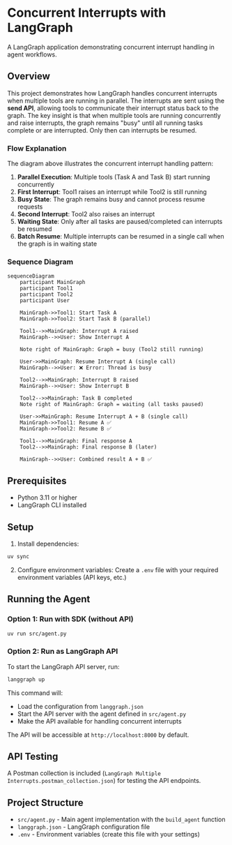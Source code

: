 # Concurrent Interrupts with LangGraph

A LangGraph application demonstrating concurrent interrupt handling in agent workflows.

## Overview

This project demonstrates how LangGraph handles concurrent interrupts when multiple tools are running in parallel. The interrupts are sent using the **send API**, allowing tools to communicate their interrupt status back to the graph. The key insight is that when multiple tools are running concurrently and raise interrupts, the graph remains "busy" until all running tasks complete or are interrupted. Only then can interrupts be resumed.

### Flow Explanation

The diagram above illustrates the concurrent interrupt handling pattern:

1. **Parallel Execution**: Multiple tools (Task A and Task B) start running concurrently
2. **First Interrupt**: Tool1 raises an interrupt while Tool2 is still running
3. **Busy State**: The graph remains busy and cannot process resume requests
4. **Second Interrupt**: Tool2 also raises an interrupt  
5. **Waiting State**: Only after all tasks are paused/completed can interrupts be resumed
6. **Batch Resume**: Multiple interrupts can be resumed in a single call when the graph is in waiting state

### Sequence Diagram

```mermaid
sequenceDiagram
    participant MainGraph
    participant Tool1
    participant Tool2
    participant User

    MainGraph->>Tool1: Start Task A
    MainGraph->>Tool2: Start Task B (parallel)

    Tool1-->>MainGraph: Interrupt A raised
    MainGraph-->>User: Show Interrupt A

    Note right of MainGraph: Graph = busy (Tool2 still running)

    User->>MainGraph: Resume Interrupt A (single call)
    MainGraph-->>User: ❌ Error: Thread is busy

    Tool2-->>MainGraph: Interrupt B raised
    MainGraph-->>User: Show Interrupt B

    Tool2-->>MainGraph: Task B completed
    Note right of MainGraph: Graph = waiting (all tasks paused)

    User->>MainGraph: Resume Interrupt A + B (single call)
    MainGraph->>Tool1: Resume A ✅
    MainGraph->>Tool2: Resume B ✅

    Tool1-->>MainGraph: Final response A
    Tool2-->>MainGraph: Final response B (later)

    MainGraph-->>User: Combined result A + B ✅
```

## Prerequisites

- Python 3.11 or higher
- LangGraph CLI installed

## Setup

1. Install dependencies:
```bash
uv sync
```

2. Configure environment variables:
Create a `.env` file with your required environment variables (API keys, etc.)

## Running the Agent

### Option 1: Run with SDK (without API)
```bash
uv run src/agent.py
```

### Option 2: Run as LangGraph API

To start the LangGraph API server, run:

```bash
langgraph up
```

This command will:
- Load the configuration from `langgraph.json`
- Start the API server with the agent defined in `src/agent.py`
- Make the API available for handling concurrent interrupts

The API will be accessible at `http://localhost:8000` by default.

## API Testing

A Postman collection is included (`LangGraph Multiple Interrupts.postman_collection.json`) for testing the API endpoints.

## Project Structure

- `src/agent.py` - Main agent implementation with the `build_agent` function
- `langgraph.json` - LangGraph configuration file
- `.env` - Environment variables (create this file with your settings)